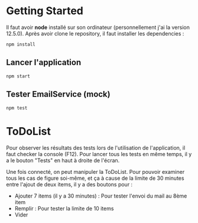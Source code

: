 # Getting Started

Il faut avoir **node** installé sur son ordinateur (personnellement j'ai la version 12.5.0).
Après avoir clone le repository, il faut installer les dependencies :

    npm install

## Lancer l'application

    npm start

## Tester EmailService (mock)

    npm test


# ToDoList

Pour observer les résultats des tests lors de l'utilisation de l'application, il faut checker la console (F12).
Pour lancer tous les tests en même temps, il y a le bouton "Tests" en haut à droite de l'écran.

Une fois connecté, on peut manipuler la ToDoList. Pour pouvoir examiner tous les cas de figure soi-même, et ça à cause de la limite de 30 minutes entre l'ajout de deux items, il y a des boutons pour :
* Ajouter 7 items (il y a 30 minutes) : Pour tester l'envoi du mail au 8ème item
* Remplir : Pour tester la limite de 10 items
* Vider

